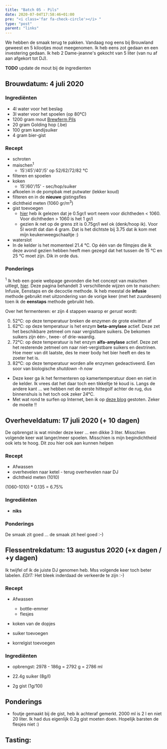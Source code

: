 ```yaml
---
title: "Batch 05 - Pils"
date: 2020-07-04T17:58:46+01:00
pre: "<i class='far fa-check-circle'></i> "
type: "post"
parent: "links"
---
```


We hebben de smaak terug te pakken. Vandaag nog eens bij Brouwland geweest en 5 kilootjes mout meegenomen. Ik heb eens zot gedaan en een investering gedaan. Ik heb 2 Dame-jeanne's gekocht van 5 liter (van nu af aan afgekort tot DJ).

**TODO** update de mout bij de ingredienten

## <i class="fa fa-filter fa-flip-vertical" aria-hidden="true"></i> Brouwdatum: 4 juli 2020

<div class="containerH">
  <div class="columnH brew">

### Ingrediënten

* 4l water voor het beslag
* 3l water voor het spoelen (op 80°C)
* 1200 gram mout [Brewferm Pils](https://www.brouwland.com/en/our-products/brewing/malts-and-flakes/brewferm/d/barley-malt-brewferm-pils-3-ebc-5-kg)
* 20 gram Golding hop (.be)
* 100 gram kandijsuiker
* 4 gram bier-gist
  </div>
  <div class="columnH brew">

### Recept
* schroten
* maischen<sup>1</sup>
  * 15'/45'/40'/5' op 52/62/72/82 °C
* filteren en spoelen
* koken 
  * 15'/60'/15' - sec/hop/suiker
* afkoelen in de pompbak met putwater (lekker koud) 
* filteren en in de **nieuwe** gistingsfles
* dichtheid meten (1060 gr/m<sup>3</sup>)
* gist toevoegen
  * [hier](https://www.hobbybrouwen.nl/brouwko2.html) heb ik gelezen dat je 0.5gr/l wort neem voor dichtheden < 1060. Voor dichtheden > 1060 is het 1 gr/l
  * gezien ik net op de grens zit is 0.75gr/l wel ok (denk/hoop ik). Voor 5l wordt dat dan 4 gram. Dat is het dichtste bij 3.75 dat ik kom met mijn keukenweegschaaltje :)
* waterslot
* In de kelder is het momenteel 21.4 °C. Op één van de filmpjes die ik deze avond gezien hebben heeft men gezegd dat het tussen de 15 °C en 25 °C moet zijn. Dik in orde dus.
  </div>
</div>


### Ponderings

<sup>1</sup> Ik heb een goeie webpage gevonden die het concept van maischen uitlegt, [hier](http://www.bier-brouwer.nl/index.php?option=com_content&view=article&id=95&Itemid=204). Deze pagina behandelt 3 verschillende wijzen om te maischen: Infusie, Eenstaps en de decoctie methode. Ik heb meestal de **infusie** methode gebruikt met uitzondering van de vorige keer (met het zuurdesem) toen ik de **eenstaps** methode gebruikt heb.

Over het fermenteren: er zijn 4 stappen waarop er *gerust* wordt:

0. 52°C: op deze temperatuur breken de enzymen de grote eiwitten af
0. 62°C: op deze temperatuur is het enzym **beta-amylase** actief. Deze zet het beschikbare zetmeel om naar vergistbare suikers. De bekomen suikers zijn één-, twee- of drie-waardig.
0. 72°C: op deze temperatuur is het enzym **alfa-amylase** actief. Deze zet het resterende zetmeel om naar niet-vergistbare suikers en dextrinen. Hoe meer van dit laatste, des te meer body het bier heeft en des te zoeter het is.
0. 82°C: op deze temperatuur worden alle enzymen gedeactiveerd. Een soor van biologische *shutdown -h now*

* Deze keer ga ik het fermenteren op kamertemperatuur doen en niet in de kelder. Ik vrees dat het daar toch een tikkeltje té koud is. Langs de andere kant ... we hebben net de eerste hittegolf achter de rug, dus binnenshuis is het toch ook zeker 24°C.
* Met wat rond te surfen op Internet, ben ik op [deze blog](https://hopblog.nl/) gestoten. Zeker de moeite !!



## <i class="fa fa-magnet fa-flip-vertical" aria-hidden="true"></i> Overheveldatum: 17 juli 2020 (+ 10 dagen)

De opbrengst is wat minder deze keer ... een dikke 3 liter. Misschien volgende keer wat langer/meer spoelen. Misschien is mijn begindichtheid ook iets te hoog. Dit zou hier ook aan kunnen helpen 

<div class="containerH">
  <div class="columnH">

### Recept
* Afwassen
* overhevelen naar ketel - terug overhevelen naar DJ
* dichtheid meten (1010)

(1060-1010) * 0.135 = 6.75%
  </div>
  <div class="columnH">

### Ingrediënten

* **niks**

  </div>
</div>

### Ponderings
De smaak zit goed ... de smaak zit heel goed :-)


## <i class="fa fa-flask" aria-hidden="true"></i> Flessentrekdatum: 13 augustus 2020 (+x dagen / +y dagen)

Ik twijfel of ik de juiste DJ genomen heb. Mss volgende keer toch beter labelen. *EDIT:* Het bleek inderdaad de verkeerde te zijn :-)

<div class="containerH">
  <div class="columnH">

### Recept
* Afwassen
  * bottle-emmer
  * flesjes
* koken van de dopjes
* suiker toevoegen
* korrelgist toevoegen

  </div>
  <div class="columnH">

### Ingrediënten
* opbrengst: 2978 - 186g = 2792 g = 2786 ml
* 22.4g suiker (8g/l)
* 2g gist (1g/10l)

  </div>
</div>

## Ponderings
* foutje gemaakt bij de gist, heb ik achteraf gemerkt. 2000 ml is 2 l en niet 20 liter. Ik had dus eigenlijk 0.2g gist moeten doen. Hopelijk barsten de flesjes niet :)

## <i class="fa fa-beer" aria-hidden="true"></i> Tasting: 
